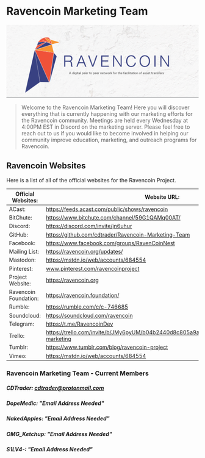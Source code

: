 # Ravencoin Marketing Team

<img src="/assets/images/git-repo-images/ravencoin-marble.png" alt="ravencoin-marble-logo"/>

<blockquote>
<p>Welcome to the Ravencoin Marketing Team! Here you will discover everything that is currently happening with our marketing efforts for the Ravencoin community. Meetings are held every Wednesday at 4:00PM EST in Discord on the marketing server. Please feel free to reach out to us if you would like to become involved in helping our community improve education, marketing, and outreach programs for Ravencoin. </p>
</blockquote> 

## Ravencoin  Websites

Here is a list of all of the official websites for the Ravencoin Project.

| Official Websites: | Website URL: |
| ------ | ------ |
| ACast: | https://feeds.acast.com/public/shows/ravencoin |
| BitChute: | https://www.bitchute.com/channel/59G1QAMq00AT/ |
| Discord: | https://discord.com/invite/jn6uhur|
| GitHub: | https://github.com/cdtrader/Ravencoin-Marketing-Team |
| Facebook: | https://www.facebook.com/groups/RavenCoinNest |
| Mailing List: | https://ravencoin.org/updates/ |
| Mastodon: | https://mstdn.io/web/accounts/684554 |
| Pinterest: | www.pinterest.com/ravencoinproject |
| Project Website: | https://ravencoin.org |
| Ravencoin Foundation: |https://ravencoin.foundation/ |
| Rumble: | https://rumble.com/c/c-746685 |
| Soundcloud: | https://soundcloud.com/ravencoin |
| Telegram: | https://t.me/RavencoinDev |
| Trello: | https://trello.com/invite/b/JMy6pyUM/b04b2440d8c805a9a3584feed3c8800d/ravencoin-marketing |
| Tumblr: | https://www.tumblr.com/blog/ravencoin-project |
| Vimeo: | https://mstdn.io/web/accounts/684554 |


### Ravencoin Marketing Team - Current Members

##### CDTrader: cdtrader@protonmail.com
##### DopeMedic: "Email Address Needed"
##### NakedApples: "Email Address Needed"
##### OMG_Ketchup: "Email Address Needed"
##### S1LV4-: "Email Address Needed"


